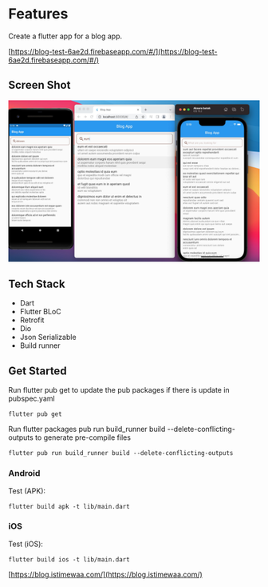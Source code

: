 # Features

Create a flutter app for a blog app.

[https://blog-test-6ae2d.firebaseapp.com/#/](https://blog-test-6ae2d.firebaseapp.com/#/)


## Screen Shot
![alt text](https://github.com/KutuGondrong/blog/blob/main/image/Screen_Shot.jpg)

## Tech Stack
- Dart
- Flutter BLoC
- Retrofit
- Dio
- Json Serializable
- Build runner

## Get Started

Run flutter pub get to update the pub packages if there is update in pubspec.yaml
```
flutter pub get
```
Run flutter packages pub run build_runner build --delete-conflicting-outputs to generate pre-compile files
```
flutter pub run build_runner build --delete-conflicting-outputs
```
### Android

Test (APK):

    flutter build apk -t lib/main.dart

### iOS

Test (iOS):

    flutter build ios -t lib/main.dart


[https://blog.istimewaa.com/](https://blog.istimewaa.com/)

